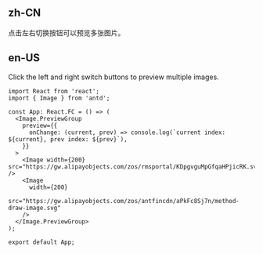 ## zh-CN

点击左右切换按钮可以预览多张图片。

## en-US

Click the left and right switch buttons to preview multiple images.
```tsx
import React from 'react';
import { Image } from 'antd';

const App: React.FC = () => (
  <Image.PreviewGroup
    preview={{
      onChange: (current, prev) => console.log(`current index: ${current}, prev index: ${prev}`),
    }}
  >
    <Image width={200} src="https://gw.alipayobjects.com/zos/rmsportal/KDpgvguMpGfqaHPjicRK.svg" />
    <Image
      width={200}
      src="https://gw.alipayobjects.com/zos/antfincdn/aPkFc8Sj7n/method-draw-image.svg"
    />
  </Image.PreviewGroup>
);

export default App;
```
